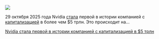 <!--2025-10-29 14:26:36-->
<div class="yb">
  <div class="rss habr"><img src="https://habrastorage.org/getpro/habr/upload_files/2aa/960/e4d/2aa960e4d13bbcfa69e44d4e91024bb2.jpg" /><p>29 октября 2025 года Nvidia <a href="https://ru.tradingview.com/markets/world-stocks/worlds-largest-companies/" rel="noopener noreferrer nofollow">стала</a> первой в истории компанией с <a href="https://ru.tradingview.com/markets/world-stocks/worlds-largest-companies/" rel="noopener noreferrer nofollow">капитализацией</a> в более чем $5 трлн. Это происходит на... <p class="titl"><a href="https://habr.com/ru/news/961334/?utm_source=habrahabr&utm_medium=rss&utm_campaign=961334">Nvidia стала первой в истории компанией с капитализацией в $5 трлн</a></p></div>
</div>
